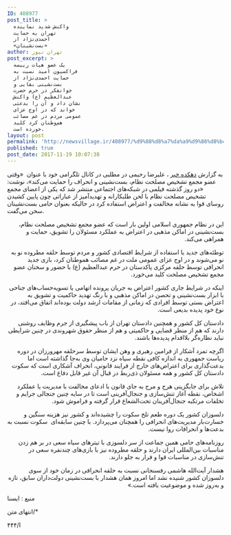 ```yaml
---
ID: 408977
post_title: >
  واکنش شدید نماینده
  تهران به حمایت
  احمدی‌نژاد از
  «بست‌نشینان»
author: تهران نیوز
post_excerpt: >
  یک عضو هیات رییسه
  فراکسیون امید نسبت به
  حمایت احمدی‌نژاد از
  بست‌نشینی بقایی و
  جوانفکر در حرم حضرت
  عبدالعظیم (ع) واکنش
  نشان داد و آن را بدعتی
  خواند که در اوج عزای
  عمومی مردم در غم مصائب
  هم‌وطنان کرد کلید
  خورده است.
layout: post
permalink: 'http://newsvillage.ir/408977/%d9%88%d8%a7%da%a9%d9%86%d8%b4-%d8%b4%d8%af%db%8c%d8%af-%d9%86%d9%85%d8%a7%db%8c%d9%86%d8%af%d9%87-%d8%aa%d9%87%d8%b1%d8%a7%d9%86-%d8%a8%d9%87-%d8%ad%d9%85%d8%a7%db%8c%d8%aa-%d8%a7%d8%ad%d9%85%d8%af-2/'
published: true
post_date: 2017-11-19 10:07:38
---
```

<div id="body-news"><p>&#1576;&#1607; &#1711;&#1586;&#1575;&#1585;&#1588; <a href="http://newsvillage.ir">&#1583;&#1607;&#1705;&#1583;&#1607; &#1582;&#1576;&#1585;</a> &#1548;&nbsp;&#1593;&#1604;&#1740;&#1585;&#1590;&#1575; &#1585;&#1581;&#1740;&#1605;&#1740; &#1583;&#1585; &#1605;&#1591;&#1604;&#1576;&#1740; &#1583;&#1585; &#1705;&#1575;&#1606;&#1575;&#1604; &#1578;&#1604;&#1711;&#1585;&#1575;&#1605;&#1740; &#1582;&#1608;&#1583; &#1576;&#1575; &#1593;&#1606;&#1608;&#1575;&#1606;&nbsp; &laquo;&#1608;&#1602;&#1578;&#1740; &#1593;&#1590;&#1608; &#1605;&#1580;&#1605;&#1593; &#1578;&#1588;&#1582;&#1740;&#1589; &#1605;&#1589;&#1604;&#1581;&#1578; &#1606;&#1592;&#1575;&#1605;&#1548; &#1576;&#1587;&#1578;&zwnj;&#1606;&#1588;&#1740;&#1606;&#1740; &#1608; &#1575;&#1606;&#1581;&#1585;&#1575;&#1601; &#1585;&#1575; &#1581;&#1605;&#1575;&#1740;&#1578; &#1605;&#1740;&zwnj;&#1705;&#1606;&#1583;&raquo;&#1548; &#1606;&#1608;&#1588;&#1578;: &laquo;&#1583;&#1608; &#1585;&#1608;&#1586; &#1711;&#1584;&#1588;&#1578;&#1607; &#1601;&#1740;&#1604;&#1605;&#1740; &#1583;&#1585; &#1588;&#1576;&#1705;&#1607;&zwnj;&#1607;&#1575;&#1740; &#1575;&#1580;&#1578;&#1605;&#1575;&#1593;&#1740; &#1605;&#1606;&#1578;&#1588;&#1585; &#1588;&#1583; &#1705;&#1607; &#1740;&#1705;&#1740; &#1575;&#1586; &#1575;&#1593;&#1590;&#1575;&#1740; &#1605;&#1580;&#1605;&#1593; &#1578;&#1588;&#1582;&#1740;&#1589; &#1605;&#1589;&#1604;&#1581;&#1578; &#1606;&#1592;&#1575;&#1605; &#1576;&#1575; &#1604;&#1581;&#1606; &#1591;&#1604;&#1576;&#1705;&#1575;&#1585;&#1575;&#1606;&#1607; &#1608; &#1578;&#1607;&#1583;&#1740;&#1583;&#1570;&#1605;&#1740;&#1586; &#1575;&#1586; &#1593;&#1576;&#1575;&#1585;&#1575;&#1578;&#1740; &#1670;&#1608;&#1606; &#1662;&#1575;&#1740;&#1740;&#1606; &#1705;&#1588;&#1740;&#1583;&#1606; &#1585;&#1608;&#1587;&#1575;&#1740; &#1602;&#1608;&#1575; &#1576;&#1607; &#1606;&#1588;&#1575;&#1606;&#1607; &#1605;&#1582;&#1575;&#1604;&#1601;&#1578; &#1608; &#1575;&#1593;&#1578;&#1585;&#1575;&#1590; &#1575;&#1587;&#1578;&#1601;&#1575;&#1583;&#1607; &#1705;&#1585;&#1583; &#1583;&#1585; &#1581;&#1575;&#1604;&#1740;&#1705;&#1607; &#1576;&#1593;&#1606;&#1608;&#1575;&#1606; &#1581;&#1575;&#1605;&#1740; &#1576;&#1587;&#1578;&zwnj;&#1606;&#1588;&#1740;&#1606;&#1575;&#1606; &#1587;&#1582;&#1606; &#1605;&#1740;&zwnj;&#1711;&#1601;&#1578;.</p><p dir="RTL">&#1575;&#1740;&#1606; &#1583;&#1585; &#1606;&#1592;&#1575;&#1605; &#1580;&#1605;&#1607;&#1608;&#1585;&#1740; &#1575;&#1587;&#1604;&#1575;&#1605;&#1740; &#1575;&#1608;&#1604;&#1740;&#1606; &#1576;&#1575;&#1585; &#1575;&#1587;&#1578; &#1705;&#1607; &#1593;&#1590;&#1608; &#1605;&#1580;&#1605;&#1593; &#1578;&#1588;&#1582;&#1740;&#1589; &#1605;&#1589;&#1604;&#1581;&#1578; &#1606;&#1592;&#1575;&#1605;&#1548; &#1576;&#1587;&#1578;&zwnj;&#1606;&#1588;&#1740;&#1606;&#1740; &#1583;&#1585; &#1575;&#1605;&#1575;&#1705;&#1606; &#1605;&#1584;&#1607;&#1576;&#1740; &#1583;&#1585; &#1575;&#1593;&#1578;&#1585;&#1575;&#1590; &#1576;&#1607; &#1593;&#1605;&#1604;&#1705;&#1585;&#1583; &#1605;&#1587;&#1574;&#1608;&#1604;&#1575;&#1606; &#1585;&#1575; &#1578;&#1588;&#1608;&#1740;&#1602;&#1548; &#1581;&#1605;&#1575;&#1740;&#1578; &#1608; &#1607;&#1605;&#1585;&#1575;&#1607;&#1740; &#1605;&#1740;&zwnj;&#1705;&#1606;&#1583;.</p><p dir="RTL">&#1578;&#1608;&#1591;&#1574;&#1607;&zwnj;&#1607;&#1575;&#1740; &#1580;&#1583;&#1740;&#1583; &#1576;&#1575; &#1575;&#1587;&#1578;&#1601;&#1575;&#1583;&#1607; &#1575;&#1586; &#1588;&#1585;&#1575;&#1740;&#1591; &#1575;&#1602;&#1578;&#1589;&#1575;&#1583;&#1740; &#1705;&#1588;&#1608;&#1585; &#1608; &#1605;&#1585;&#1583;&#1605; &#1578;&#1608;&#1587;&#1591; &#1581;&#1604;&#1602;&#1607; &#1605;&#1591;&#1585;&#1608;&#1583;&#1607; &#1606;&#1608; &#1576;&#1607; &#1606;&#1608; &#1605;&#1740;&zwnj;&#1588;&#1608;&#1606;&#1583; &#1608; &#1583;&#1585; &#1575;&#1608;&#1580; &#1593;&#1586;&#1575;&#1740; &#1593;&#1605;&#1608;&#1605;&#1740; &#1605;&#1604;&#1578; &#1583;&#1585; &#1594;&#1605; &#1605;&#1589;&#1575;&#1574;&#1576; &#1607;&#1605;&#1608;&#1591;&#1606;&#1575;&#1606; &#1705;&#1585;&#1583;&#1548; &#1576;&#1575;&#1586;&#1740; &#1580;&#1583;&#1740;&#1583; &#1575;&#1606;&#1581;&#1585;&#1575;&#1601;&#1740; &#1578;&#1608;&#1587;&#1591; &#1581;&#1604;&#1602;&#1607; &#1605;&#1585;&#1705;&#1586;&#1740; &#1662;&#1575;&#1705;&#1583;&#1587;&#1578;&#1575;&#1606; &#1583;&#1585; &#1581;&#1585;&#1605; &#1593;&#1576;&#1583;&#1575;&#1604;&#1593;&#1592;&#1740;&#1605; (&#1593;) &#1576;&#1575; &#1581;&#1590;&#1608;&#1585; &#1608; &#1587;&#1582;&#1606;&#1575;&#1606; &#1593;&#1590;&#1608; &#1605;&#1580;&#1605;&#1593; &#1578;&#1588;&#1582;&#1740;&#1589; &#1605;&#1589;&#1604;&#1581;&#1578; &#1705;&#1604;&#1740;&#1583; &#1605;&#1740;&zwnj;&#1582;&#1608;&#1585;&#1583;.</p><p dir="RTL">&#1575;&#1740;&#1606;&#1705;&#1607; &#1583;&#1585; &#1588;&#1585;&#1575;&#1740;&#1591; &#1580;&#1575;&#1585;&#1740; &#1705;&#1588;&#1608;&#1585; &#1575;&#1593;&#1578;&#1585;&#1575;&#1590; &#1576;&#1607; &#1580;&#1585;&#1740;&#1575;&#1606; &#1662;&#1585;&#1608;&#1606;&#1583;&#1607; &#1575;&#1578;&#1607;&#1575;&#1605;&#1740; &#1740;&#1575; &#1578;&#1587;&#1608;&#1740;&#1607;&zwnj;&#1581;&#1587;&#1575;&#1576;&zwnj;&#1607;&#1575;&#1740; &#1580;&#1606;&#1575;&#1581;&#1740; &#1576;&#1575; &#1575;&#1576;&#1586;&#1575;&#1585; &#1576;&#1587;&#1578;&zwnj;&#1606;&#1588;&#1740;&#1606;&#1740; &#1608; &#1578;&#1581;&#1589;&#1606; &#1583;&#1585; &#1575;&#1605;&#1575;&#1705;&#1606; &#1605;&#1584;&#1607;&#1576;&#1740; &#1608; &#1576;&#1575; &#1585;&#1606;&#1711; &#1578;&#1607;&#1583;&#1740;&#1583; &#1581;&#1575;&#1705;&#1605;&#1740;&#1578; &#1608; &#1578;&#1588;&#1608;&#1740;&#1602; &#1576;&#1607; &#1575;&#1593;&#1578;&#1585;&#1575;&#1590; &#1576;&#1587;&#1578;&#1740; &#1578;&#1608;&#1587;&#1591; &#1575;&#1601;&#1585;&#1575;&#1583;&#1740; &#1705;&#1607; &#1586;&#1605;&#1575;&#1606;&#1740; &#1575;&#1586; &#1605;&#1602;&#1575;&#1605;&#1575;&#1578; &#1575;&#1585;&#1588;&#1583; &#1583;&#1608;&#1604;&#1578; &#1576;&#1608;&#1583;&#1607;&zwnj;&#1575;&#1606;&#1583; &#1575;&#1578;&#1601;&#1575;&#1602; &#1605;&#1740;&zwnj;&#1575;&#1601;&#1578;&#1583;&#1548; &#1583;&#1585; &#1606;&#1608;&#1593; &#1582;&#1608;&#1583; &#1662;&#1583;&#1740;&#1583;&#1607; &#1576;&#1583;&#1740;&#1593;&#1740; &#1575;&#1587;&#1578;.</p><p dir="RTL">&#1583;&#1575;&#1583;&#1587;&#1578;&#1575;&#1606; &#1705;&#1604; &#1705;&#1588;&#1608;&#1585; &#1608; &#1607;&#1605;&#1670;&#1606;&#1740;&#1606; &#1583;&#1575;&#1583;&#1587;&#1578;&#1575;&#1606; &#1578;&#1607;&#1585;&#1575;&#1606; &#1575;&#1586; &#1576;&#1575;&#1576; &#1662;&#1740;&#1588;&#1711;&#1740;&#1585;&#1740; &#1575;&#1586; &#1580;&#1585;&#1605; &#1608;&#1592;&#1575;&#1740;&#1601; &#1585;&#1608;&#1588;&#1606;&#1740; &#1583;&#1575;&#1585;&#1606;&#1583; &#1705;&#1607; &#1607;&#1605; &#1575;&#1586; &#1605;&#1606;&#1592;&#1585; &#1602;&#1590;&#1575;&#1740;&#1740; &#1608; &#1581;&#1575;&#1705;&#1605;&#1740;&#1578;&#1740; &#1608; &#1607;&#1605; &#1575;&#1586; &#1605;&#1606;&#1592;&#1585; &#1581;&#1602;&#1608;&#1602; &#1588;&#1607;&#1585;&#1608;&#1606;&#1583;&#1740; &#1583;&#1585; &#1670;&#1606;&#1740;&#1606; &#1588;&#1585;&#1575;&#1740;&#1591;&#1740; &#1606;&#1576;&#1575;&#1740;&#1583; &#1606;&#1592;&#1575;&#1585;&#1607;&zwnj;&#1711;&#1585; &#1576;&#1604;&#1575;&#1575;&#1602;&#1583;&#1575;&#1605; &#1662;&#1583;&#1740;&#1583;&#1607;&zwnj;&#1607;&#1575; &#1576;&#1575;&#1588;&#1606;&#1583;.</p><p dir="RTL">&#1575;&#1711;&#1585;&#1670;&#1607; &#1578;&#1605;&#1585;&#1583; &#1570;&#1588;&#1705;&#1575;&#1585; &#1575;&#1586; &#1601;&#1585;&#1575;&#1605;&#1740;&#1606; &#1585;&#1607;&#1576;&#1585;&#1740; &#1608; &#1608;&#1607;&#1606; &#1575;&#1740;&#1588;&#1575;&#1606; &#1578;&#1608;&#1587;&#1591; &#1587;&#1585;&#1581;&#1604;&#1602;&#1607; &#1605;&#1607;&#1585;&#1608;&#1585;&#1586;&#1575;&#1606; &#1583;&#1585; &#1583;&#1608;&#1585;&#1607; &#1585;&#1740;&#1575;&#1587;&#1578; &#1580;&#1605;&#1607;&#1608;&#1585;&#1740; &#1576;&#1607; &#1575;&#1606;&#1583;&#1575;&#1586;&#1607; &#1705;&#1575;&#1601;&#1740; &#1606;&#1602;&#1591;&#1607; &#1587;&#1740;&#1575;&#1607; &#1606;&#1586;&#1583; &#1581;&#1575;&#1605;&#1740;&#1575;&#1606; &#1608;&#1740; &#1576;&#1607;&zwnj;&#1580;&#1575; &#1711;&#1584;&#1575;&#1588;&#1578;&#1607; &#1575;&#1587;&#1578; &#1575;&#1605;&#1575; &#1576;&#1583;&#1593;&#1578;&zwnj;&#1711;&#1584;&#1575;&#1585;&#1740; &#1576;&#1585;&#1575;&#1740; &#1575;&#1593;&#1578;&#1585;&#1575;&#1590;&zwnj;&#1607;&#1575;&#1740; &#1582;&#1575;&#1585;&#1580; &#1575;&#1586; &#1601;&#1585;&#1575;&#1740;&#1606;&#1583; &#1602;&#1575;&#1606;&#1608;&#1606;&#1740;&#1548; &#1575;&#1606;&#1581;&#1585;&#1575;&#1601; &#1570;&#1588;&#1705;&#1575;&#1585;&#1740; &#1575;&#1587;&#1578; &#1705;&#1607; &#1587;&#1705;&#1608;&#1578; &#1583;&#1575;&#1583;&#1587;&#1578;&#1575;&#1606; &#1705;&#1604; &#1705;&#1588;&#1608;&#1585; &#1608; &#1607;&#1605;&#1607; &#1605;&#1587;&#1574;&#1608;&#1604;&#1575;&#1606; &#1584;&#1740;&zwnj;&#1585;&#1576;&#1591; &#1583;&#1585; &#1602;&#1576;&#1575;&#1604; &#1570;&#1606; &#1594;&#1740;&#1585; &#1602;&#1575;&#1576;&#1604; &#1583;&#1601;&#1575;&#1593; &#1575;&#1587;&#1578;.</p><p dir="RTL">&#1578;&#1604;&#1575;&#1588; &#1576;&#1585;&#1575;&#1740; &#1580;&#1575;&#1740;&#1711;&#1586;&#1740;&#1606;&#1740; &#1607;&#1585;&#1580; &#1608; &#1605;&#1585;&#1580; &#1576;&#1607; &#1580;&#1575;&#1740; &#1602;&#1575;&#1606;&#1608;&#1606; &#1576;&#1575; &#1575;&#1583;&#1593;&#1575;&#1740; &#1605;&#1582;&#1575;&#1604;&#1601;&#1578; &#1576;&#1575; &#1605;&#1583;&#1740;&#1585;&#1740;&#1578; &#1740;&#1575; &#1593;&#1605;&#1604;&#1705;&#1585;&#1583; &#1575;&#1588;&#1582;&#1575;&#1589;&#1548; &#1606;&#1602;&#1591;&#1607; &#1570;&#1594;&#1575;&#1586; &#1578;&#1606;&#1588;&zwnj;&#1587;&#1575;&#1586;&#1740; &#1608; &#1580;&#1606;&#1580;&#1575;&#1604;&zwnj;&#1570;&#1601;&#1585;&#1740;&#1606;&#1740; &#1575;&#1587;&#1578; &#1578;&#1575; &#1583;&#1585; &#1587;&#1575;&#1740;&#1607; &#1670;&#1606;&#1740;&#1606; &#1580;&#1606;&#1580;&#1575;&#1604;&#1740; &#1580;&#1585;&#1575;&#1740;&#1605; &#1608; &#1578;&#1582;&#1604;&#1601;&#1575;&#1578; &#1605;&#1585;&#1578;&#1705;&#1576;&#1607; &#1580;&#1606;&#1580;&#1575;&#1604;&zwnj;&#1570;&#1601;&#1585;&#1740;&#1606;&#1575;&#1606; &#1578;&#1581;&#1578;&zwnj;&#1575;&#1604;&#1588;&#1593;&#1575;&#1593; &#1602;&#1585;&#1575;&#1585; &#1711;&#1585;&#1601;&#1578;&#1607; &#1608; &#1601;&#1585;&#1575;&#1605;&#1608;&#1588; &#1588;&#1608;&#1583;.</p><p dir="RTL">&#1583;&#1604;&#1587;&#1608;&#1586;&#1575;&#1606; &#1705;&#1588;&#1608;&#1585; &#1740;&#1705; &#1583;&#1608;&#1585;&#1607; &#1591;&#1593;&#1605; &#1578;&#1604;&#1582; &#1587;&#1705;&#1608;&#1578; &#1585;&#1575; &#1670;&#1588;&#1740;&#1583;&#1607;&zwnj;&#1575;&#1606;&#1583; &#1608; &#1705;&#1588;&#1608;&#1585; &#1606;&#1740;&#1586; &#1607;&#1586;&#1740;&#1606;&#1607; &#1587;&#1606;&#1711;&#1740;&#1606; &#1608; &#1582;&#1587;&#1575;&#1585;&#1578;&zwnj;&#1576;&#1575;&#1585; &#1605;&#1583;&#1740;&#1585;&#1740;&#1578;&zwnj;&#1607;&#1575;&#1740; &#1575;&#1606;&#1581;&#1585;&#1575;&#1601;&#1740; &#1585;&#1575; &#1607;&#1605;&#1670;&#1606;&#1575;&#1606; &#1605;&#1740;&zwnj;&#1662;&#1585;&#1583;&#1575;&#1586;&#1583;. &#1576;&#1575; &#1670;&#1606;&#1740;&#1606; &#1587;&#1575;&#1576;&#1602;&#1607;&zwnj;&#1575;&#1740;&nbsp; &#1587;&#1705;&#1608;&#1578; &#1606;&#1587;&#1576;&#1578; &#1576;&#1607; &#1576;&#1583;&#1593;&#1578;&zwnj;&#1607;&#1575; &#1608; &#1575;&#1606;&#1581;&#1585;&#1575;&#1601;&#1575;&#1578; &#1585;&#1608;&#1575; &#1606;&#1740;&#1587;&#1578;.</p><p dir="RTL">&#1585;&#1608;&#1586;&#1606;&#1575;&#1605;&#1607;&zwnj;&#1607;&#1575;&#1740; &#1581;&#1575;&#1605;&#1740; &#1607;&#1605;&#1740;&#1606; &#1580;&#1605;&#1575;&#1593;&#1578; &#1575;&#1586; &#1587;&#1585; &#1583;&#1604;&#1587;&#1608;&#1586;&#1740; &#1576;&#1575; &#1578;&#1740;&#1578;&#1585;&#1607;&#1575;&#1740; &#1587;&#1740;&#1575;&#1607; &#1587;&#1593;&#1740; &#1583;&#1585; &#1576;&#1585; &#1607;&#1605; &#1586;&#1583;&#1606; &#1605;&#1606;&#1575;&#1587;&#1576;&#1575;&#1578; &#1576;&#1740;&#1606;&zwnj;&#1575;&#1604;&#1605;&#1604;&#1604;&#1740; &#1575;&#1740;&#1585;&#1575;&#1606; &#1583;&#1575;&#1585;&#1606;&#1583; &#1608; &#1581;&#1604;&#1602;&#1607; &#1605;&#1591;&#1585;&#1608;&#1583;&#1607; &#1606;&#1740;&#1586; &#1576;&#1575; &#1576;&#1575;&#1586;&#1740;&zwnj;&#1607;&#1575;&#1740; &#1670;&#1606;&#1583;&#1606;&#1601;&#1585;&#1607; &#1587;&#1593;&#1740; &#1583;&#1585; &#1578;&#1606;&#1588;&zwnj;&#1587;&#1575;&#1586;&#1740; &#1583;&#1585; &#1605;&#1606;&#1575;&#1587;&#1576;&#1575;&#1578; &#1602;&#1608;&#1575; &#1608; &#1601;&#1585;&#1575;&#1585; &#1576;&#1607; &#1580;&#1604;&#1608; &#1583;&#1575;&#1585;&#1606;&#1583;.</p><p dir="RTL">&#1607;&#1588;&#1583;&#1575;&#1585; &#1570;&#1740;&#1578;&zwnj;&#1575;&#1604;&#1604;&#1607; &#1607;&#1575;&#1588;&#1605;&#1740; &#1585;&#1601;&#1587;&#1606;&#1580;&#1575;&#1606;&#1740; &#1606;&#1587;&#1576;&#1578; &#1576;&#1607; &#1581;&#1604;&#1602;&#1607; &#1575;&#1606;&#1581;&#1585;&#1575;&#1601;&#1740; &#1583;&#1585; &#1586;&#1605;&#1575;&#1606; &#1582;&#1608;&#1583; &#1575;&#1586; &#1587;&#1608;&#1740; &#1583;&#1604;&#1587;&#1608;&#1586;&#1575;&#1606; &#1705;&#1588;&#1608;&#1585; &#1588;&#1606;&#1740;&#1583;&#1607; &#1606;&#1588;&#1583; &#1575;&#1605;&#1575; &#1575;&#1605;&#1585;&#1608;&#1586; &#1607;&#1605;&#1575;&#1606; &#1607;&#1588;&#1583;&#1575;&#1585; &#1576;&#1575; &#1576;&#1587;&#1578;&zwnj;&#1606;&#1588;&#1740;&#1606;&#1740; &#1583;&#1608;&#1604;&#1578;&zwnj;&#1583;&#1575;&#1585;&#1575;&#1606; &#1587;&#1575;&#1576;&#1602;&#1548; &#1578;&#1575;&#1586;&#1607; &#1608; &#1576;&#1607;&zwnj;&#1585;&#1608;&#1586; &#1588;&#1583;&#1607; &#1608; &#1605;&#1608;&#1590;&#1608;&#1593;&#1740;&#1578; &#1740;&#1575;&#1601;&#1578;&#1607; &#1575;&#1587;&#1578;.&raquo;</p><p>&#1605;&#1606;&#1576;&#1593; : &#1575;&#1740;&#1587;&#1606;&#1575;&nbsp;</p><p>&#1575;&#1606;&#1578;&#1607;&#1575;&#1740; &#1605;&#1578;&#1606;/*</p><p>&#1575;/&#1780;&#1780;&#1780;</p><center><a href="http://t.me/joinchat/AAAAADv1FgJHrbE1lECCMQ" target="_blank" style="display: none;"><img src="http://newsvillage.ir/wp-content/uploads/2015/10/733_650.gif" style="width:100%;"></a>
<a href="https://instagram.com/newsvillage.ir/" target="_blank" style="display: none;"><img src="http://newsvillage.ir/wp-content/uploads/2016/01/733_650-02.gif" style="width:100%;"></a></center></div>